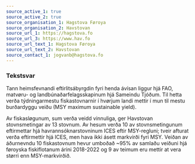 ```yaml
---
source_active_1: true
source_active_2: true
source_organisation_1: Hagstova Føroya
source_organisation_2: Havstovan
source_url_1: https://hagstova.fo
source_url_3: https://www.hav.fo
source_url_text_1: Hagstova Føroya
source_url_text_2: Havstovan
source_contact_1: jogvanb@hagstova.fo
---
```

### Tekstsvar  

Tann heimsfevnandi eftirlitsábyrgdin fyri henda ávísan liggur hjá FAO, matvøru- og landbúnaðarfelagsskapinum hjá Sameindu Tjóðum. Til hetta verða týdningarmestu fiskastovnarnir í hvørjum landi mettir í mun til mestu burðardyggu veiðu (MSY maximum sustainable yield).  

Av fiskasløgunum, sum verða veidd vinnuliga, ger Havstovan stovnsmetingar av 13 stovnum. Av hesum verða 10 av stovnsmetingunum eftirmettar hjá havrannsóknarstovninum ICES eftir MSY-regluni; tveir afturat verða eftirmettir hjá ICES, men hava ikki ásett markvirði fyri MSY. Veiðan av áðurnevndu 10 fiskastovnum hevur umboðað ~95% av samlaðu veiðuni hjá føroyska fiskiflotanum árini 2018-2022 og 9 av teimum eru mettir at vera størri enn MSY-markvirðið.  
